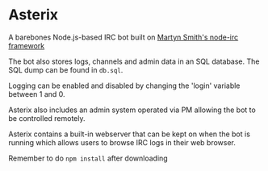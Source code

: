 Asterix
=======

A barebones Node.js-based IRC bot built on [Martyn Smith's node-irc framework](https://github.com/martynsmith/node-irc)

The bot also stores logs, channels and admin data in an SQL database. The SQL dump can be found in ```db.sql```.

Logging can be enabled and disabled by changing the 'login' variable between 1 and 0.

Asterix also includes an admin system operated via PM allowing the bot to be controlled remotely.

Asterix contains a built-in webserver that can be kept on when the bot is running which allows users to browse IRC logs in their web browser.

Remember to do
```npm install```
after downloading